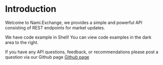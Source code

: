 # Introduction
Welcome to Nami.Exchange, we provides a simple and powerful API consisting of REST endpoints for market updates. 

We have code example in Shell! You can view code examples in the dark area to the right.

If you have any API questions, feedback, or recommendations please post a question via our Github page  [Github page](https://github.com/NamiExchange/namiexchange.github.io/issues)
